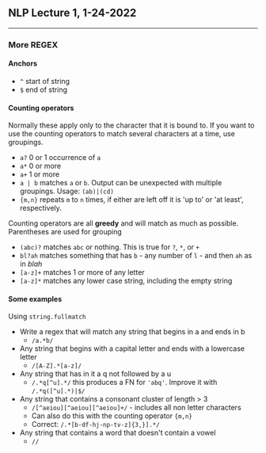 ## NLP Lecture 1, 1-24-2022

---

### More REGEX

#### Anchors

 - `^` start of string
 - `$` end of string

#### Counting operators

Normally these apply only to the character that it is bound to. If you want to use the counting operators to match several characters at a time, use groupings.
 
 - `a?` 0 or 1 occurrence of `a`
 - `a*` 0 or more
 - `a+` 1 or more
 - `a | b` matches `a` or `b`. Output can be unexpected with multiple groupings. Usage: `(ab)|(cd)`
 - `{m,n}` repeats `m` to `n` times, if either are left off it is 'up to' or 'at least', respectively.

Counting operators are all **greedy** and will match as much as possible.
Parentheses are used for grouping

 - `(abc)?` matches `abc` or nothing. This is true for `?`, `*`, or `+`
 - `bl?ah` matches something that has `b` - any number of `l` - and then `ah` as in *blah*
 - `[a-z]+` matches 1 or more of any letter
 - `[a-z]*` matches any lower case string, including the empty string

#### Some examples

Using `string.fullmatch`

 - Write a regex that will match any string that begins in a and ends in b 
   - `/a.*b/`
 - Any string that begins with a capital letter and ends with a lowercase letter
   - `/[A-Z].*[a-z]/`
 - Any string that has in it a q not followed by a u
   - `/.*q[^u].*/` this produces a FN for `'abq'`. Improve it with `/.*q([^u].*)|$/`
 - Any string that contains a consonant cluster of length > 3
   - `/[^aeiou][^aeiou][^aeiou]+/` - includes all non letter characters
   - Can also do this with the counting operator `{m,n}`
   - Correct: `/.*[b-df-hj-np-tv-z]{3,}].*/`
 - Any string that contains a word that doesn't contain a vowel
   - `//`